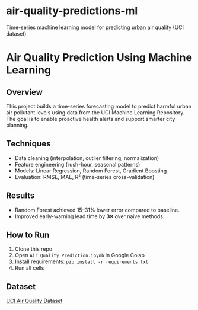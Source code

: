 # air-quality-predictions-ml
Time-series machine learning model for predicting urban air quality (UCI dataset)

# Air Quality Prediction Using Machine Learning

## Overview
This project builds a time-series forecasting model to predict harmful urban air pollutant levels using data from the UCI Machine Learning Repository. The goal is to enable proactive health alerts and support smarter city planning.

## Techniques
- Data cleaning (interpolation, outlier filtering, normalization)
- Feature engineering (rush-hour, seasonal patterns)
- Models: Linear Regression, Random Forest, Gradient Boosting
- Evaluation: RMSE, MAE, R² (time-series cross-validation)

## Results
- Random Forest achieved 15–31% lower error compared to baseline.
- Improved early-warning lead time by **3×** over naive methods.

## How to Run
1. Clone this repo
2. Open `Air_Quality_Prediction.ipynb` in Google Colab
3. Install requirements: `pip install -r requirements.txt`
4. Run all cells

## Dataset
[UCI Air Quality Dataset](https://archive.ics.uci.edu/ml/datasets/Air+Quality)
